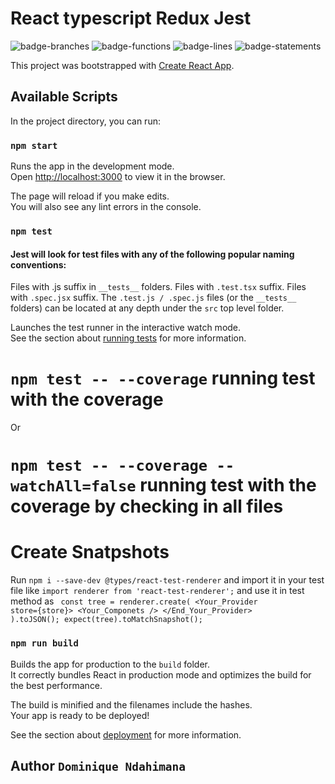 # React typescript Redux Jest

![badge-branches](https://user-images.githubusercontent.com/33524053/168774004-e7664c0d-3589-4daf-8ae4-d9b415ce8adc.svg)
![badge-functions](https://user-images.githubusercontent.com/33524053/168774016-4945ea80-6f5a-496e-9ff0-d521dc7bc57f.svg)
![badge-lines](https://user-images.githubusercontent.com/33524053/168774019-fc5e9c75-12ac-410e-b812-c6763b7cb932.svg)
![badge-statements](https://user-images.githubusercontent.com/33524053/168774023-12dae5ac-a9cd-44d7-80ed-e21ce004c4bc.svg)


This project was bootstrapped with [Create React App](https://github.com/facebook/create-react-app).

## Available Scripts

In the project directory, you can run:

### `npm start`

Runs the app in the development mode.\
Open [http://localhost:3000](http://localhost:3000) to view it in the browser.

The page will reload if you make edits.\
You will also see any lint errors in the console.

### `npm test`

#### Jest will look for test files with any of the following popular naming conventions:

Files with .js suffix in `__tests__` folders.
Files with `.test.tsx` suffix.
Files with `.spec.jsx` suffix.
The  `.test.js / .spec.js` files (or the `__tests__ `folders) can be located at any depth under the `src` top level folder.

Launches the test runner in the interactive watch mode.\
See the section about [running tests](https://facebook.github.io/create-react-app/docs/running-tests) for more information.

# `npm test -- --coverage` running test with the coverage
Or
# `npm test -- --coverage --watchAll=false` running test with the coverage by checking in all files

# Create Snatpshots
Run `npm i --save-dev @types/react-test-renderer` and import it in your test file like 
`import renderer from 'react-test-renderer';` and use it in test method as
<code>
    const tree = renderer.create(
            <Your_Provider store={store}>
                <Your_Componets  />
            </End_Your_Provider>
        ).toJSON();
    expect(tree).toMatchSnapshot();
</code>

### `npm run build`

Builds the app for production to the `build` folder.\
It correctly bundles React in production mode and optimizes the build for the best performance.

The build is minified and the filenames include the hashes.\
Your app is ready to be deployed!

See the section about [deployment](https://facebook.github.io/create-react-app/docs/deployment) for more information.

## Author `Dominique Ndahimana`
